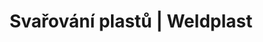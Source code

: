 ---
Link: "file:/Users/vinayakpatel/Downloads/www.weldplast.cz/sk/produkty/svarovani-plastu/deskove-materialy/rucni-pristroje50"
product_name: "null"
product_id: "null"
title: "Svařování plastů | Weldplast"
product_desc: ""
product_specs: ""
product_downloads: ""
href: ""
accessories: ""
similar_products: ""
---